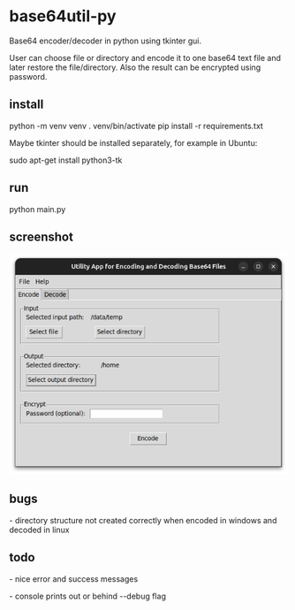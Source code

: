 # base64util-py

Base64 encoder/decoder in python using tkinter gui.

User can choose file or directory and encode it to one base64 text file and later restore the file/directory. Also the result can be encrypted using password.

## install

  python -m venv venv
  . venv/bin/activate
  pip install -r requirements.txt

Maybe tkinter should be installed separately, for example in Ubuntu:

  sudo apt-get install python3-tk

## run

  python main.py

## screenshot

![Screenshot (Ubuntu)](./screenshot.png "Screenshot (Ubuntu)")

## bugs

  \- directory structure not created correctly when encoded in windows and decoded in linux

## todo

  \- nice error and success messages

  \- console prints out or behind --debug flag
